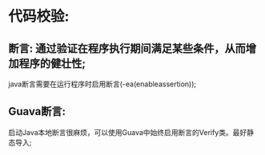 # 代码校验:
    
## 断言: 通过验证在程序执行期间满足某些条件，从而增加程序的健壮性;
java断言需要在运行程序时启用断言(-ea(enableassertion));

## Guava断言:
启动Java本地断言很麻烦，可以使用Guava中始终启用断言的Verify类。最好静态导入;